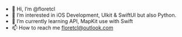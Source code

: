 - 👋 Hi, I’m @floretcl
- 👀 I’m interested in iOS Development, UIkit & SwiftUI but also Python.
- 🌱 I’m currently learning API, MapKit use with Swift
- 📫 How to reach me floretcl@outlook.com
